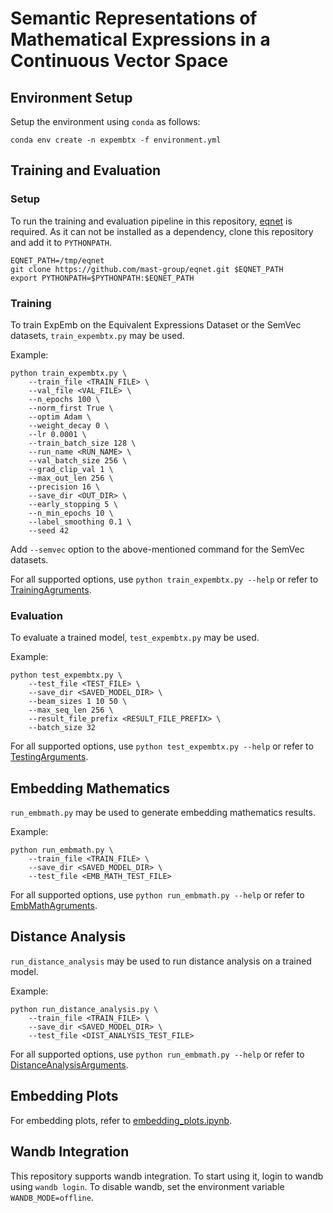 # Semantic Representations of Mathematical Expressions in a Continuous Vector Space

## Environment Setup

Setup the environment using `conda` as follows:
```
conda env create -n expembtx -f environment.yml
```

## Training and Evaluation
### Setup
To run the training and evaluation pipeline in this repository, [eqnet](https://github.com/mast-group/eqnet/) is required. As it can not be installed as a dependency, clone this repository and add it to `PYTHONPATH`.
```
EQNET_PATH=/tmp/eqnet
git clone https://github.com/mast-group/eqnet.git $EQNET_PATH
export PYTHONPATH=$PYTHONPATH:$EQNET_PATH
```

### Training
To train ExpEmb on the Equivalent Expressions Dataset or the SemVec datasets, `train_expembtx.py` may be used.

Example:
```
python train_expembtx.py \
    --train_file <TRAIN_FILE> \
    --val_file <VAL_FILE> \
    --n_epochs 100 \
    --norm_first True \
    --optim Adam \
    --weight_decay 0 \
    --lr 0.0001 \
    --train_batch_size 128 \
    --run_name <RUN_NAME> \
    --val_batch_size 256 \
    --grad_clip_val 1 \
    --max_out_len 256 \
    --precision 16 \
    --save_dir <OUT_DIR> \
    --early_stopping 5 \
    --n_min_epochs 10 \
    --label_smoothing 0.1 \
    --seed 42
```

Add `--semvec` option to the above-mentioned command for the SemVec datasets.

For all supported options, use `python train_expembtx.py --help` or refer to [TrainingAgruments](expemb/args.py#TestingArguments).

### Evaluation
To evaluate a trained model, `test_expembtx.py` may be used.

Example:
```
python test_expembtx.py \
    --test_file <TEST_FILE> \
    --save_dir <SAVED_MODEL_DIR> \
    --beam_sizes 1 10 50 \
    --max_seq_len 256 \
    --result_file_prefix <RESULT_FILE_PREFIX> \
    --batch_size 32
```

For all supported options, use `python test_expembtx.py --help` or refer to [TestingArguments](expemb/args.py#TestingArguments).

## Embedding Mathematics
`run_embmath.py` may be used to generate embedding mathematics results.

Example:
```
python run_embmath.py \
    --train_file <TRAIN_FILE> \
    --save_dir <SAVED_MODEL_DIR> \
    --test_file <EMB_MATH_TEST_FILE>
```

For all supported options, use `python run_embmath.py --help` or refer to [EmbMathAgruments](expemb/args.py#EmbMathAgruments).

## Distance Analysis
`run_distance_analysis` may be used to run distance analysis on a trained model.

Example:
```
python run_distance_analysis.py \
    --train_file <TRAIN_FILE> \
    --save_dir <SAVED_MODEL_DIR> \
    --test_file <DIST_ANALYSIS_TEST_FILE>
```

For all supported options, use `python run_embmath.py --help` or refer to [DistanceAnalysisArguments](expemb/args.py#DistanceAnalysisArguments).

## Embedding Plots
For embedding plots, refer to [embedding_plots.ipynb](notebooks/embedding_plots.ipynb).

## Wandb Integration
This repository supports wandb integration. To start using it, login to wandb using `wandb login`. To disable wandb, set the environment variable `WANDB_MODE=offline`.